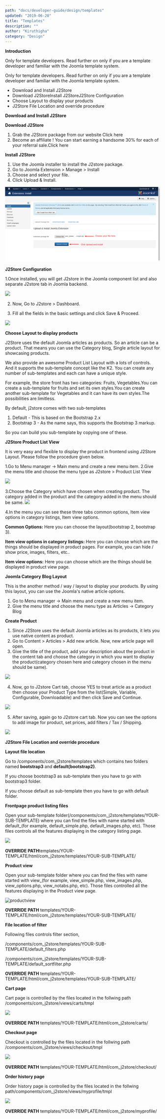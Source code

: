 ```yaml
---
path: "docs/developer-guide/design/templates"
updated: "2019-06-20"
title: "Templates"
description: ""
author: "Kiruthigha"
category: "Design"
---
```



**Introduction**

Only for template developers. Read further on only if you are a template developer and familiar with the Joomla template system.

Only for template developers. Read further on only if you are a template developer and familiar with the Joomla template system.

* Download and Install J2Store
*  Download J2StoreInstall J2StoreJ2Store Configuration
* Choose Layout to display your products
* J2Store File Location and override procedure

**Download and Install J2Store**

**Download J2Store**

1. Grab the J2Store package from our website <link-text url="http://j2store.org/" target="_blank" rel="noopener">Click here</link-text>
2. Become an affiliate ! You can start earning a handsome 30% for each of your referral sale.<link-text url="http://j2store.org/affiliate-programme" target="_blank" rel="noopener">Click here</link-text>  


**Install J2Store**

1. Use the Joomla installer to install the J2store package.
2. Go to Joomla Extension > Manage > Install
3. Choose and select your file.
4. Click Upload & Install.

 
 ![Install](https://raw.githubusercontent.com/j2store/doc-images/master//developer-guide/design/j2store_install1.png) 
 
**J2Store Configuration**

1.Once installed, you will get J2store in the Joomla component list and also separate J2store tab in Joomla backend.


![](../https://raw.githubusercontent.com/j2store/doc-images/master/developer-guide/design/j2store_component2.png)

2. Now, Go to J2store > Dashboard.

3. Fill all the fields in the basic settings and click Save & Proceed.


![](../https://raw.githubusercontent.com/j2store/doc-images/master/developer-guide/design/j2store_basic_settings3.png)

**Choose Layout to display  products**

J2Store uses the default Joomla articles as products. So an article can be a product. That means you can use the Category blog, Single article layout for showcasing products.

We also provide an awesome Product List Layout with a lots of controls. And it supports the sub-template concept like the K2. You can create any number of sub-templates and each can have a unique style.

For example, the store front has two categories: Fruits, Vegetables.You can create a sub-template for fruits and set its own styles.You can create another sub-template for Vegetables and it can have its own styles.The possibilities are limitless.

By default, j2store comes with two sub-templates

1. Default - This is based on the Bootstrap 2.x
2. Bootstrap 3 - As the name says, this supports the Bootstrap 3 markup.

So you can build you sub-template by copying one of these.

**J2Store Product List View**

It is very easy and flexible to display the product in frontend using J2Store Layout. Please follow the procedure given below.

1.Go to Menu manager -> Main menu and create a new menu item.
2.Give the menu title and choose the menu type as J2store > Product List View

![](../https://raw.githubusercontent.com/j2store/doc-images/master/developer-guide/design/j2store_layout4.png)


3.Choose the Category which have chosen when creating product. The category added in the product and the category added in the menu should be same.
![](../https://raw.githubusercontent.com/j2store/doc-images/master/developer-guide/design/j2store_menu5.png)

4.In the menu you can see these three tabs common options, Item view options in category listings, Item view options.

**Common Options:** Here you can choose the layout(bootstrap 2, bootstrap 3).

**Item view options in category listings:** Here you can choose which are the things should be displayed in product pages. For example, you can hide / show price, images, filters, etc..

**Item view options:** Here you can choose which are the things should be displayed in product view page.

**Joomla Category Blog Layout**

This is the another method / way / layout to display your products. By using this layout, you can use the Joomla's native article options.

1. Go to Menu manager -> Main menu and create a new menu item.
2. Give the menu title and choose the menu type as Articles -> Category Blog
 
 
**Create Product**

1. Since J2Store uses the default Joomla articles as its products, it lets you use native content as product.
2. Go to Content > Articles > Add new article. Now, new article page will open.
3. Give the title of the product, add your description about the product in the content tab and choose the category in which you want to display the product(category chosen here and category chosen in the menu should be same).

![](../https://raw.githubusercontent.com/j2store/doc-images/master/developer-guide/design/j2store_create_product6.png)

4. Now, go to J2store Cart tab, choose YES to treat article as a product then choose your Product Type from the list(Simple, Variable, Configurable, Downloadable) and then click Save and Continue.

![](../https://raw.githubusercontent.com/j2store/doc-images/master/developer-guide/design/j2store_product_type7.png)

5. After saving, again go to J2store cart tab. Now you can see the options to add image for product, set prices, add filters / Tax / Shipping.

![](../https://raw.githubusercontent.com/j2store/doc-images/master/developer-guide/design/j2store_product_settings8.png)

**J2Store File Location and override procedure**

**Layout file location**

Go to /components/com_j2store/templates which contains two folders named **bootstrap3** and **default(bootstrap2)**.
	
If you choose bootstrap3 as sub-template then you have to go with bootstrap3 folder.

If you choose default as sub-template then you have to go with default folder.

**Frontpage product listing files**

Open your sub-template folder(/components/com_j2store/templates/YOUR-SUB-TEMPLATE) where you can find the files with name started with default_(for example, default_simple.php, default_images.php, etc). Those files controls all the features displaying in the category listing page.

![](../https://raw.githubusercontent.com/j2store/doc-images/master/developer-guide/design/template_guide_product_detail9.png)

**OVERRIDE PATH**templates/YOUR-TEMPLATE/html/com_j2store/templates/YOUR-SUB-TEMPLATE/

**Product view**

Open your sub-template folder where you can find the files with name started with view_(for example, view_simple.php, view_images.php, view_options.php, view_notabs.php, etc). Those files controlled all the features displaying in the Product view page.

![productview](../https://raw.githubusercontent.com/j2store/doc-images/master/developer-guide/designs/template_guide_product_view.png)



**OVERRIDE PATH** templates/YOUR-TEMPLATE/html/com_j2store/templates/YOUR-SUB-TEMPLATE/



**File location of filter**

Following files controls filter section,

/components/com_j2store/templates/YOUR-SUB-TEMPLATE/default_filters.php

/components/com_j2store/templates/YOUR-SUB-TEMPLATE/default_sortfilter.php

**OVERRIDE PATH** templates/YOUR-TEMPLATE/html/com_j2store/templates/YOUR-SUB-TEMPLATE/

**Cart page**

Cart page is controlled by the files located in the follwing path /components/com_j2store/views/carts/tmpl

![](../https://raw.githubusercontent.com/j2store/doc-images/master/developer-guide/designs/template_guide_cart.png)

**OVERRIDE PATH** templates/YOUR-TEMPLATE/html/com_j2store/carts/

**Checkout page**

Checkout is controlled by the files located in the follwing path /components/com_j2store/views/checkout/tmpl

![](../https://raw.githubusercontent.com/j2store/doc-images/master/developer-guide/designs/template_guide_checkout.png)


**OVERRIDE PATH** templates/YOUR-TEMPLATE/html/com_j2store/checkout/

**Order history page**

Order history page is controlled by the files located in the follwing path/components/com_j2store/views/myprofile/tmpl



![](../https://raw.githubusercontent.com/j2store/doc-images/master/developer-guide/designs/template_guide_myprofile.png)

**OVERRIDE PATH** templates/YOUR-TEMPLATE/html/com_j2store/myprofile/

